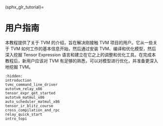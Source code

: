 (sphx_glr_tutorial)=
# 用户指南

本教程提供了关于 TVM 的介绍，旨在解决刚接触 TVM 项目的用户。它从一些关于 TVM 如何工作的基本信息开始，然后通过安装 TVM、编译和优化模型，然后深入挖掘 Tensor Expression 语言和建立在它之上的调整和优化工具。在完成本教程后，新用户应该对 TVM 有足够的熟悉，可以对模型进行优化，并准备更深入地挖掘 TVM。

```{toctree}
:hidden:
introduction
tvmc_command_line_driver
autotvm_relay_x86
tensor_expr_get_started
autotvm_matmul_x86
auto_scheduler_matmul_x86
tensor_ir_blitz_course
cross_compilation_and_rpc
relay_quick_start
intro_topi
```
